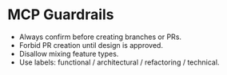 # MCP Guardrails
- Always confirm before creating branches or PRs.
- Forbid PR creation until design is approved.
- Disallow mixing feature types.
- Use labels: functional / architectural / refactoring / technical.
